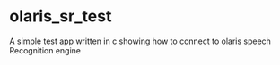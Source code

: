 # olaris_sr_test
A simple test app written in c showing how to connect to olaris speech Recognition engine
